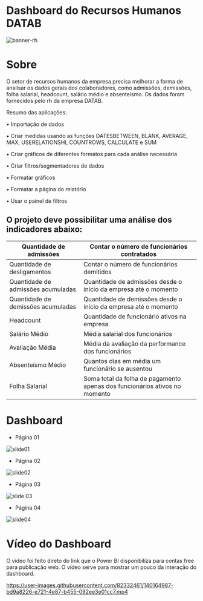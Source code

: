 #  Dashboard do Recursos Humanos DATAB
 
 ![banner-rh](https://user-images.githubusercontent.com/82332461/140792650-a82c40eb-e4f4-4d1a-bc3b-53ae333ac3f4.jpg)


# Sobre
O setor de recursos humanos da empresa precisa melhorar a forma de analisar os dados gerais dos colaboradores, como admissões, demissões, folha salarial, headcount, salário médio e absenteísmo.
Os dados foram fornecidos pelo rh da empresa DATAB.


Resumo das aplicações:

• Importação de dados

• Criar medidas usando as funções DATESBETWEEN, BLANK, AVERAGE, MAX, USERELATIONSHI, COUNTROWS, CALCULATE e SUM

• Criar gráficos de diferentes formatos para cada análise necessária

• Criar filtros/segmentadores de dados

• Formatar gráficos

• Formatar a página do relatório

• Usar o painel de filtros



## O projeto deve possibilitar uma análise dos indicadores abaixo:

| Quantidade de admissões | Contar o número de funcionários contratados |
| --------------------- | ------------------------------------------- |
| Quantidade de desligamentos | Contar o número de funcionários demitidos |
| Quantidade de admissões acumuladas | Quantidade de admissões desde o início da empresa até o momento |
| Quantidade de demissões acumuladas | Quantidade de demissões desde o início da empresa até o momento |
| Headcount | Quantidade de funcionário ativos na empresa |
| Salário Médio | Média salarial dos funcionários |
| Avaliação Média | Média da avaliação da performance dos funcionários |
| Absenteísmo Médio | Quantos dias em média um funcionário se ausentou |
| Folha Salarial | Soma total da folha de pagamento apenas dos funcionários ativos no momento |


# Dashboard

- Página 01


![slide01](https://user-images.githubusercontent.com/82332461/140164026-31b44ffc-b8c6-4595-a83b-2614c8a2818c.png)


- Página 02

![slide02](https://user-images.githubusercontent.com/82332461/140164082-a39c0776-4ba1-4342-8b96-271259ed86bc.png)


- Página 03

![slide 03](https://user-images.githubusercontent.com/82332461/140164113-a36d17e7-1909-42fe-a8a1-989f90e9c9c8.png)

- Página 04

![slide04](https://user-images.githubusercontent.com/82332461/140164130-44ca8e88-9474-4e0e-8d81-e41afd5b497d.png)




# Vídeo do Dashboard

O vídeo foi feito direto do link que o Power BI disponibiliza para contas free para publicação web. O vídeo serve para mostrar um pouco da interação do dashboard.


https://user-images.githubusercontent.com/82332461/140164987-bd9a8226-e721-4e87-b455-092ee3e01cc7.mp4

